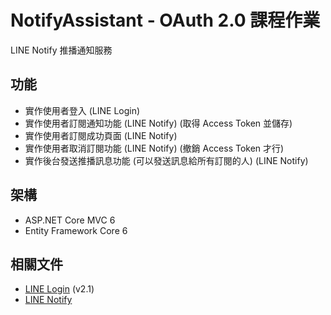 # NotifyAssistant - OAuth 2.0 課程作業

LINE Notify 推播通知服務

## 功能

* 實作使用者登入 (LINE Login)
* 實作使用者訂閱通知功能 (LINE Notify) (取得 Access Token 並儲存)
* 實作使用者訂閱成功頁面 (LINE Notify)
* 實作使用者取消訂閱功能 (LINE Notify) (撤銷 Access Token 才行)
* 實作後台發送推播訊息功能 (可以發送訊息給所有訂閱的人) (LINE Notify)

## 架構

* ASP.NET Core MVC 6
* Entity Framework Core 6

## 相關文件

* [LINE Login](https://developers.line.biz/en/docs/line-login/) (v2.1)
* [LINE Notify](https://notify-bot.line.me/doc/en/)